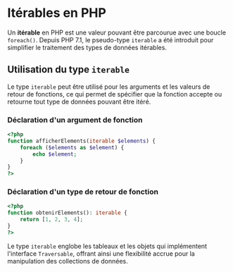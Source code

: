 # Itérables en PHP

Un **itérable** en PHP est une valeur pouvant être parcourue avec une boucle `foreach()`. Depuis PHP 7.1, le pseudo-type `iterable` a été introduit pour simplifier le traitement des types de données itérables.

## Utilisation du type `iterable`

Le type `iterable` peut être utilisé pour les arguments et les valeurs de retour de fonctions, ce qui permet de spécifier que la fonction accepte ou retourne tout type de données pouvant être itéré.

### Déclaration d'un argument de fonction

```php
<?php
function afficherElements(iterable $elements) {
    foreach ($elements as $element) {
        echo $element;
    }
}
?>
```

### Déclaration d'un type de retour de fonction

```php
<?php
function obtenirElements(): iterable {
    return [1, 2, 3, 4];
}
?>
```

Le type `iterable` englobe les tableaux et les objets qui implémentent l'interface `Traversable`, offrant ainsi une flexibilité accrue pour la manipulation des collections de données.

